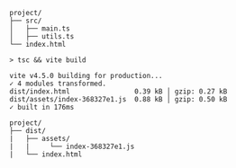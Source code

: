 ```text
project/
├── src/
│   ├── main.ts
│   ├── utils.ts
└── index.html
```

<v-click>

```shell
> tsc && vite build

vite v4.5.0 building for production...
✓ 4 modules transformed.
dist/index.html                0.39 kB │ gzip: 0.27 kB
dist/assets/index-368327e1.js  0.88 kB │ gzip: 0.50 kB
✓ built in 176ms
```

</v-click>

<v-click>

```text
project/
├── dist/
|   ├── assets/
|   |     └── index-368327e1.js  
|   └── index.html
```

</v-click>

<!-- 
Builds can also fail though ->


 -->